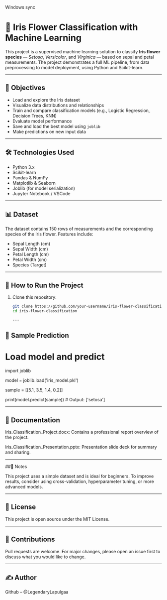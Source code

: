 Windows sync

# 🌸 Iris Flower Classification with Machine Learning

This project is a supervised machine learning solution to classify **Iris flower species** — *Setosa*, *Versicolor*, and *Virginica* — based on sepal and petal measurements. The project demonstrates a full ML pipeline, from data preprocessing to model deployment, using Python and Scikit-learn.

---

## 🎯 Objectives

- Load and explore the Iris dataset
- Visualize data distributions and relationships
- Train and compare classification models (e.g., Logistic Regression, Decision Trees, KNN)
- Evaluate model performance
- Save and load the best model using `joblib`
- Make predictions on new input data

---

## 🛠️ Technologies Used

- Python 3.x
- Scikit-learn
- Pandas & NumPy
- Matplotlib & Seaborn
- Joblib (for model serialization)
- Jupyter Notebook / VSCode

---

## 📊 Dataset

The dataset contains 150 rows of measurements and the corresponding species of the Iris flower. Features include:
- Sepal Length (cm)
- Sepal Width (cm)
- Petal Length (cm)
- Petal Width (cm)
- Species (Target)

---

## 🚀 How to Run the Project

1. Clone this repository:
   ```bash
   git clone https://github.com/your-username/iris-flower-classification.git
   cd iris-flower-classification

   ---

   
## 🧠 Sample Prediction

# Load model and predict

import joblib

model = joblib.load('iris_model.pkl')

sample = [[5.1, 3.5, 1.4, 0.2]]

print(model.predict(sample))  # Output: ['setosa']

---

## 📄 Documentation

Iris_Classification_Project.docx: Contains a professional report overview of the project.

Iris_Classification_Presentation.pptx: Presentation slide deck for summary and sharing.

---

##📌 Notes 
 
This project uses a simple dataset and is ideal for beginners.
To improve results, consider using cross-validation, hyperparameter tuning, or more advanced models.

---

## 📝 License

This project is open source under the MIT License.

---

## 🤝 Contributions

Pull requests are welcome. For major changes, please open an issue first to discuss what you would like to change.

---

## ✍️ Author

Github – @LegendaryLapulgaa
